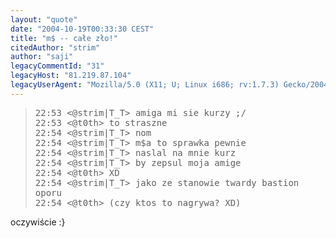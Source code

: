 ```yaml
---
layout: "quote"
date: "2004-10-19T00:33:30 CEST"
title: "m$ -- całe zło!"
citedAuthor: "strim"
author: "saji"
legacyCommentId: "31"
legacyHost: "81.219.87.104"
legacyUserAgent: "Mozilla/5.0 (X11; U; Linux i686; rv:1.7.3) Gecko/20041003 Firefox/0.10.1"
---
```



<blockquote><tt>22:53 &lt;@strim|T_T&gt; amiga mi sie kurzy ;/<br>
22:53 &lt;@t0th&gt; to straszne<br>
22:54 &lt;@strim|T_T&gt; nom<br>
22:54 &lt;@strim|T_T&gt; m$a to sprawka pewnie<br>
22:54 &lt;@strim|T_T&gt; naslal na mnie kurz<br>
22:54 &lt;@strim|T_T&gt; by zepsul moja amige<br>
22:54 &lt;@t0th&gt; XD<br>
22:54 &lt;@strim|T_T&gt; jako ze stanowie twardy bastion oporu<br>
22:54 &lt;@t0th&gt; (czy ktos to nagrywa? XD)</tt></blockquote>
oczywiście :}